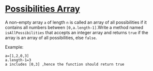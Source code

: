 # [Possibilities Array](https://www.codewars.com/kata/possibilities-array "https://www.codewars.com/kata/59b710ed70a3b7dd8f000027")

A non-empty array `a` of length `n` is called an array of all possibilities if it contains all numbers between `[0,a.length-1]`.Write a method named `isAllPossibilities` that accepts an integer array and returns `true` 
if the array is an array of all possibilities, else `false`. 

Example:
```
a=[1,2,0,3]
a.length-1=3 
a includes [0,3] ,hence the function should return true
```
